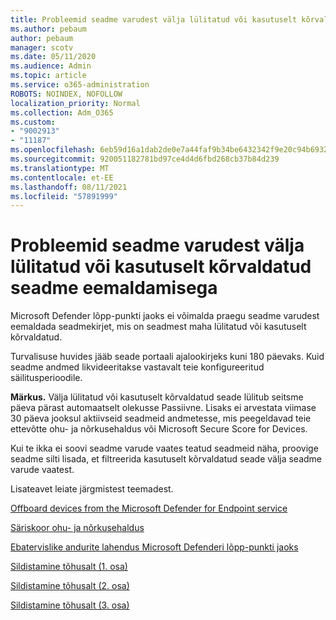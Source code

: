 ```yaml
---
title: Probleemid seadme varudest välja lülitatud või kasutuselt kõrvaldatud seadme eemaldamisega
ms.author: pebaum
author: pebaum
manager: scotv
ms.date: 05/11/2020
ms.audience: Admin
ms.topic: article
ms.service: o365-administration
ROBOTS: NOINDEX, NOFOLLOW
localization_priority: Normal
ms.collection: Adm_O365
ms.custom:
- "9002913"
- "11187"
ms.openlocfilehash: 6eb59d16a1dab2de0e7a44faf9b34be6432342f9e20c94b6932e69e937751add
ms.sourcegitcommit: 920051182781bd97ce4d4d6fbd268cb37b84d239
ms.translationtype: MT
ms.contentlocale: et-EE
ms.lasthandoff: 08/11/2021
ms.locfileid: "57891999"
---
```

# <a name="issues-with-removing-an-offboarded-or-decommissioned-device-from-the-device-inventory"></a>Probleemid seadme varudest välja lülitatud või kasutuselt kõrvaldatud seadme eemaldamisega

Microsoft Defender lõpp-punkti jaoks ei võimalda praegu seadme varudest eemaldada seadmekirjet, mis on seadmest maha lülitatud või kasutuselt kõrvaldatud.

Turvalisuse huvides jääb seade portaali ajalookirjeks kuni 180 päevaks. Kuid seadme andmed likvideeritakse vastavalt teie konfigureeritud säilitusperioodile.

**Märkus.** Välja lülitatud või kasutuselt kõrvaldatud seade  lülitub seitsme päeva pärast automaatselt olekusse Passiivne. Lisaks ei arvestata viimase 30 päeva jooksul aktiivseid seadmeid andmetesse, mis peegeldavad teie ettevõtte ohu- ja nõrkusehaldus või Microsoft Secure Score for Devices.
 
Kui te ikka ei soovi seadme varude vaates teatud seadmeid näha, proovige seadme silti lisada, et filtreerida kasutuselt kõrvaldatud seade välja seadme varude vaatest.

Lisateavet leiate järgmistest teemadest.

[Offboard devices from the Microsoft Defender for Endpoint service](https://docs.microsoft.com/microsoft-365/security/defender-endpoint/offboard-machines.md)

[Säriskoor ohu- ja nõrkusehaldus](https://docs.microsoft.com/microsoft-365/security/defender-endpoint/tvm-exposure-score.md)

[Ebatervislike andurite lahendus Microsoft Defenderi lõpp-punkti jaoks](https://docs.microsoft.com/microsoft-365/security/defender-endpoint/fix-unhealthy-sensors#inactive-devices.md)

[Sildistamine tõhusalt (1. osa)](https://techcommunity.microsoft.com/t5/microsoft-defender-for-endpoint/how-to-use-tagging-effectively-part-1/ba-p/1964058)

[Sildistamine tõhusalt (2. osa)](https://techcommunity.microsoft.com/t5/microsoft-defender-for-endpoint/how-to-use-tagging-effectively-part-2/ba-p/1962008)

[Sildistamine tõhusalt (3. osa)](https://techcommunity.microsoft.com/t5/microsoft-defender-for-endpoint/how-to-use-tagging-effectively-part-3/ba-p/1964073)




